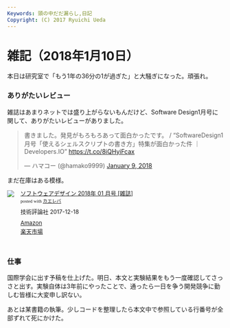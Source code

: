 ```yaml
---
Keywords: 頭の中だだ漏らし,日記
Copyright: (C) 2017 Ryuichi Ueda
---
```


# 雑記（2018年1月10日）

本日は研究室で「もう1年の36分の1が過ぎた」と大騒ぎになった。頑張れ。

### ありがたいレビュー

雑誌はあまりネットでは盛り上がらないもんだけど、Software Design1月号に関して、ありがたいレビューがありました。

<blockquote class="twitter-tweet" data-partner="tweetdeck"><p lang="ja" dir="ltr">書きました。発見がもろもろあって面白かったです。 / “SoftwareDesign1月号「使えるシェルスクリプトの書き方」特集が面白かった件 ｜ Developers.IO” <a href="https://t.co/8iQHyiFcax">https://t.co/8iQHyiFcax</a></p>&mdash; ハマコー (@hamako9999) <a href="https://twitter.com/hamako9999/status/950564210697650176?ref_src=twsrc%5Etfw">January 9, 2018</a></blockquote>
<script async src="https://platform.twitter.com/widgets.js" charset="utf-8"></script>


まだ在庫はある模様。

<div class="kaerebalink-box" style="text-align:left;padding-bottom:20px;font-size:small;/zoom: 1;overflow: hidden;"><div class="kaerebalink-image" style="float:left;margin:0 15px 10px 0;"><a href="http://www.amazon.co.jp/exec/obidos/ASIN/B076M9MGDL/ryuichiueda-22/" target="_blank" ><img src="https://images-fe.ssl-images-amazon.com/images/I/61xVgsnyrIL._SL160_.jpg" style="border: none;" /></a></div><div class="kaerebalink-info" style="line-height:120%;/zoom: 1;overflow: hidden;"><div class="kaerebalink-name" style="margin-bottom:10px;line-height:120%"><a href="http://www.amazon.co.jp/exec/obidos/ASIN/B076M9MGDL/ryuichiueda-22/" target="_blank" >ソフトウェアデザイン 2018年 01 月号 [雑誌]</a><div class="kaerebalink-powered-date" style="font-size:8pt;margin-top:5px;font-family:verdana;line-height:120%">posted with <a href="http://kaereba.com" rel="nofollow" target="_blank">カエレバ</a></div></div><div class="kaerebalink-detail" style="margin-bottom:5px;"> 技術評論社 2017-12-18    </div><div class="kaerebalink-link1" style="margin-top:10px;"><div class="shoplinkamazon" style="margin:5px 0"><a href="http://www.amazon.co.jp/gp/search?keywords=%E3%82%BD%E3%83%95%E3%83%88%E3%82%A6%E3%82%A7%E3%82%A2%E3%83%87%E3%82%B6%E3%82%A4%E3%83%B3&__mk_ja_JP=%E3%82%AB%E3%82%BF%E3%82%AB%E3%83%8A&tag=ryuichiueda-22" target="_blank" >Amazon</a></div><div class="shoplinkrakuten" style="margin:5px 0"><a href="https://hb.afl.rakuten.co.jp/hgc/131cef76.deb3ed6a.131cef77.7335f681/?pc=http%3A%2F%2Fsearch.rakuten.co.jp%2Fsearch%2Fmall%2F%25E3%2582%25BD%25E3%2583%2595%25E3%2583%2588%25E3%2582%25A6%25E3%2582%25A7%25E3%2582%25A2%25E3%2583%2587%25E3%2582%25B6%25E3%2582%25A4%25E3%2583%25B3%2F-%2Ff.1-p.1-s.1-sf.0-st.A-v.2%3Fx%3D0%26scid%3Daf_ich_link_urltxt%26m%3Dhttp%3A%2F%2Fm.rakuten.co.jp%2F" target="_blank" >楽天市場</a></div></div></div><div class="booklink-footer" style="clear: left"></div></div>

### 仕事

国際学会に出す予稿を仕上げた。明日、本文と実験結果をもう一度確認してさっさと出す。実験自体は3年前にやったことで、通ったら一日を争う開発競争に勤しむ皆様に大変申し訳ない。

あとは某書籍の執筆。少しコードを整理したら本文中で参照している行番号が全部ずれて死にかけた。


